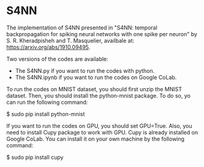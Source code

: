 # S4NN
The implementation of S4NN presented in "S4NN: temporal backpropagation for spiking neural networks with one spike per neuron" by S. R. Kheradpisheh and T. Masquelier, availbale at: https://arxiv.org/abs/1910.09495.

Two versions of the codes are available:
 - The S4NN.py if you want to run the codes with python.
 - The S4NN.ipynb if you want to run the codes on Google CoLab.
  
To run the codes on MNIST dataset, you should first unzip the MNIST dataset. Then, you should install the python-mnist package. To do so, yo can run the following command:

$ sudo pip install python-mnist

If you want to run the codes on GPU, you should set GPU=True. Also, you need to install Cupy package to work with GPU. Cupy is already installed on Google CoLab. You can install it on your own machine by the following command:

$ sudo pip install cupy

